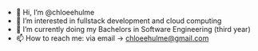 - 👋 Hi, I’m @chloeehulme
- 👀 I’m interested in fullstack development and cloud computing
- 🌱 I’m currently doing my Bachelors in Software Engineering (third year)
- 📫 How to reach me: via email -> chloeehulme@gmail.com

<!---
chloeehulme/chloeehulme is a ✨ special ✨ repository because its `README.md` (this file) appears on your GitHub profile.
You can click the Preview link to take a look at your changes.
--->

